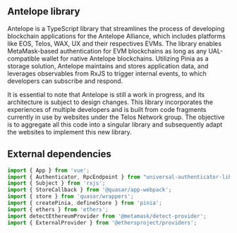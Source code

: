 ## Antelope library

Antelope is a TypeScript library that streamlines the process of developing blockchain applications for the Antelope Alliance, which includes platforms like EOS, Telos, WAX, UX and their respectives EVMs. The library enables MetaMask-based authentication for EVM blockchains as long as any UAL-compatible wallet for native Antelope blockchains. Utilizing Pinia as a storage solution, Antelope maintains and stores application data, and leverages observables from RxJS to trigger internal events, to which developers can subscribe and respond.

It is essential to note that Antelope is still a work in progress, and its architecture is subject to design changes. This library incorporates the experiences of multiple developers and is built from code fragments currently in use by websites under the Telos Network group. The objective is to aggregate all this code into a singular library and subsequently adapt the websites to implement this new library.

## External dependencies
```typescript
import { App } from 'vue';
import { Authenticator, RpcEndpoint } from "universal-authenticator-library";
import { Subject } from 'rxjs';
import { StoreCallback } from '@quasar/app-webpack';
import { store } from 'quasar/wrappers';
import { createPinia, defineStore } from 'pinia';
import { ethers } from 'ethers';
import detectEthereumProvider from '@metamask/detect-provider';
import { ExternalProvider } from '@ethersproject/providers';
```